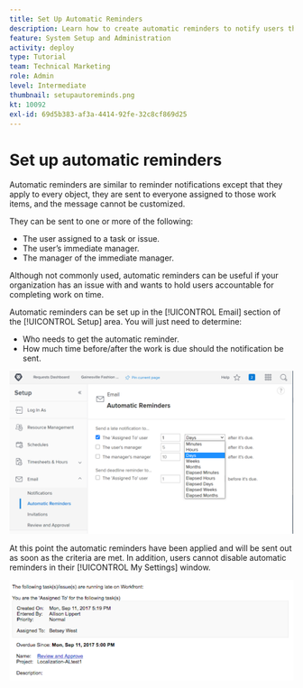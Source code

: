 ```yaml
---
title: Set Up Automatic Reminders
description: Learn how to create automatic reminders to notify users that work assignment planned completion dates are approaching or have passed.
feature: System Setup and Administration
activity: deploy
type: Tutorial
team: Technical Marketing
role: Admin
level: Intermediate
thumbnail: setupautoreminds.png
kt: 10092
exl-id: 69d5b383-af3a-4414-92fe-32c8cf869d25
---
```

<!---
this has the same content as the system administrator notification setup and mangement section of the email and inapp notificiations learning path
--->

# Set up automatic reminders

Automatic reminders are similar to reminder notifications except that they apply to every object, they are sent to everyone assigned to those work items, and the message cannot be customized. 

They can be sent to one or more of the following:

* The user assigned to a task or issue.
* The user’s immediate manager.
* The manager of the immediate manager.
 
Although not commonly used, automatic reminders can be useful if your organization has an issue with and wants to hold users accountable for completing work on time. 

Automatic reminders can be set up in the [!UICONTROL Email] section of the [!UICONTROL Setup] area. You will just need to determine:

* Who needs to get the automatic reminder.
* How much time before/after the work is due should the notification be sent.

![[!UICONTROL Automatic Reminders] window in [!UICONTROL Setup]](assets/admin-fund-automatic-reminders-1.png)

At this point the automatic reminders have been applied and will be sent out as soon as the criteria are met. In addition, users cannot disable automatic reminders in their [!UICONTROL My Settings] window.

![[!UICONTROL Automatic Reminder] email message](assets/admin-fund-automatic-reminders-2.png)
